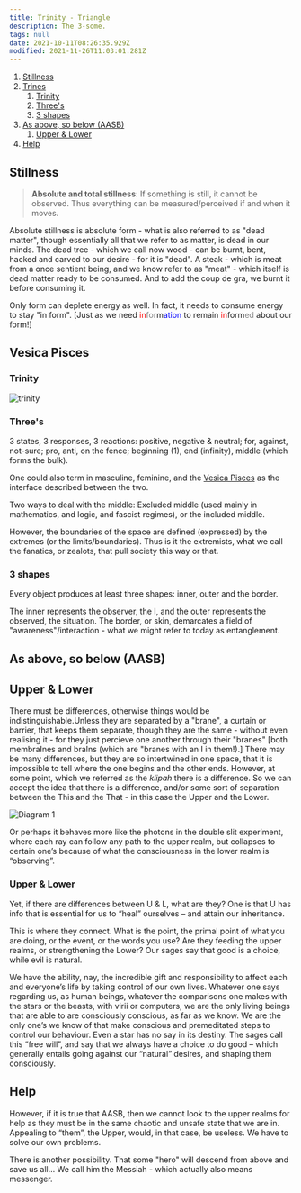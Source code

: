 ```yaml
---
title: Trinity - Triangle
description: The 3-some.
tags: null
date: 2021-10-11T08:26:35.929Z
modified: 2021-11-26T11:03:01.281Z
---
```


1. [Stillness](#stillness)
2. [Trines](#trines)
   1. [Trinity](#trinity)
   2. [Three's](#threes)
   3. [3 shapes](#3-shapes)
3. [As above, so below (AASB)](#as-above-so-below-aasb)
   1. [Upper & Lower](#upper--lower)
4. [Help](#help)

## Stillness

> **Absolute and total stillness**: If something is still, it cannot be observed. Thus everything can be measured/perceived if and when it moves.

Absolute stillness is absolute form - what is also referred to as "dead matter", though essentially all that we refer to as matter, is dead in our minds. The dead tree - which we call now wood - can be burnt, bent, hacked and carved to our desire - for it is "dead". A steak - which is meat from a once sentient being, and we know refer to as "meat" - which itself is dead matter ready to be consumed. And to add the coup de gra, we burnt it before consuming it.

Only form can deplete energy as well. In fact, it needs to consume energy to stay "in form". [Just as we need <span style="color:red">in</span><span style="color:gray">for</span>m<span style="color:blue">ation</span> to remain <span style="color:red">in</span>form</span><span style="color:gray">ed</span> about our form!]

## Vesica Pisces

### Trinity

![trinity](/posts/img/qkab/trinity.png)

### Three's

3 states, 3 responses, 3 reactions: positive, negative & neutral; for, against, not-sure; pro, anti, on the fence; beginning (1), end (infinity), middle (which forms the bulk).

One could also term in masculine, feminine, and the [Vesica Pisces](vesica_pisces.html) as the interface described between the two.

Two ways to deal with the middle: Excluded middle (used mainly in mathematics, and logic, and fascist regimes), or the included middle.

However, the boundaries of the space are defined (expressed) by the extremes (or the limits/boundaries). Thus is it the extremists, what we call the fanatics, or zealots, that pull society this way or that.

### 3 shapes

Every object produces at least three shapes: inner, outer and the border.

The inner represents the observer, the I, and the outer represents the observed, the situation. The border, or skin, demarcates a field of "awareness"/interaction - what we might refer to today as entanglement.

## As above, so below (AASB)

## Upper & Lower

There must be differences, otherwise things would be indistinguishable.Unless they are separated by a "brane", a curtain or barrier, that keeps them separate, though they are the same - without even realising it - for they just percieve one another through their "branes" [both membraInes and braIns (which are "branes with an I in them!).] There may be many differences, but they are so intertwined in one space, that it is impossible to tell where the one begins and the other ends. However, at some point, which we referred as the _klipah_ there is a difference. So we can accept the idea that there is a difference, and/or some sort of separation between the This and the That - in this case the Upper and the Lower.

![Diagram 1](/posts/img/qkab/above-below.png)

Or perhaps it behaves more like the photons in the double slit experiment, where each ray can follow any path to the upper realm, but collapses to certain one’s because of what the consciousness in the lower realm is “observing”.

### Upper & Lower

Yet, if there are differences between U & L, what are they?
One is that U has info that is essential for us to “heal” ourselves – and attain our inheritance.

This is where they connect. What is the point, the primal point of what you are doing, or the event, or the words you use? Are they feeding the upper realms, or strengthening the Lower? Our sages say that good is a choice, while evil is natural.

We have the ability, nay, the incredible gift and responsibility to affect each and everyone’s life by taking control of our own lives. Whatever one says regarding us, as human beings, whatever the comparisons one makes with the stars or the beasts, with virii or computers, we are the only living beings that are able to are consciously conscious, as far as we know. We are the only one’s we know of that make conscious and premeditated steps to control our behaviour. Even a star has no say in its destiny. The sages call this “free will”, and say that we always have a choice to do good – which generally entails going against our “natural” desires, and shaping them consciously.

## Help

However, if it is true that AASB, then we cannot look to the upper realms for help as they must be in the same chaotic and unsafe state that we are in. Appealing to “them”, the Upper, would, in that case, be useless. We have to solve our own problems.

There is another possibility. That some "hero" will descend from above and save us all... We call him the Messiah - which actually also means messenger.
